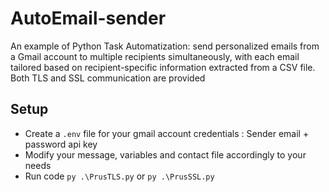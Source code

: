 # AutoEmail-sender
An example of Python Task Automatization: send personalized emails from a Gmail account to multiple recipients simultaneously, with each email tailored based on recipient-specific information extracted from a CSV file.
Both TLS and SSL communication are provided

## Setup 
* Create a ```.env``` file for your gmail account credentials : Sender email + password api key
* Modify your message, variables and contact file accordingly to your needs
* Run code ```py .\PrusTLS.py``` or ```py .\PrusSSL.py```
